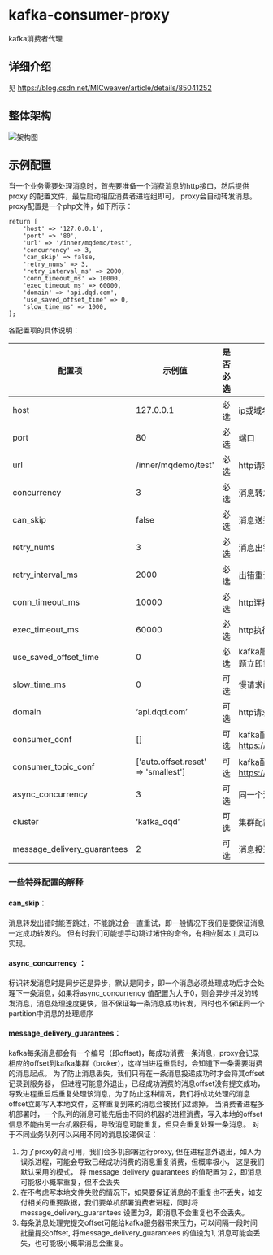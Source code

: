 # kafka-consumer-proxy
kafka消费者代理
## 详细介绍
见 https://blog.csdn.net/MICweaver/article/details/85041252

## 整体架构
![架构图](https://img-blog.csdnimg.cn/20181216214954189.png?x-oss-process=image/watermark,type_ZmFuZ3poZW5naGVpdGk,shadow_10,text_aHR0cHM6Ly9ibG9nLmNzZG4ubmV0L01JQ3dlYXZlcg==,size_16,color_FFFFFF,t_70)
## 示例配置
当一个业务需要处理消息时，首先要准备一个消费消息的http接口，然后提供proxy 的配置文件，最后启动相应消费者进程组即可， proxy会自动转发消息。 proxy配置是一个php文件，如下所示：
 
```
return [
    'host' => '127.0.0.1', 
    'port' => '80', 
    'url' => '/inner/mqdemo/test',
    'concurrency' => 3,
    'can_skip' => false,
    'retry_nums' => 3, 
    'retry_interval_ms' => 2000, 
    'conn_timeout_ms' => 10000, 
    'exec_timeout_ms' => 60000, 
    'domain' => 'api.dqd.com',
    'use_saved_offset_time' => 0,
    'slow_time_ms' => 1000, 
];

```
各配置项的具体说明：

| 配置项 | 示例值  | 是否必选| 说明|
|--|--|--|--|
host	|127.0.0.1|	必选	|ip或域名，多个以‘，’ （逗号）分隔|
port|	80	|必选	|端口|
url	|/inner/mqdemo/test'	|必选	|http请求url|
concurrency|	3	|必选|	消息转发并发数，实际等于启动的消费者进程数|
can_skip|	false	|必选|	消息送达出错时能否跳过，不能跳过会一直重试|
retry_nums|	3|	必选	|消息出错能跳过时重试次数|
retry_interval_ms|	2000	|必选|	出错重试间隔|
conn_timeout_ms	|10000	|必选	|http连接超时|
exec_timeout_ms|	60000|	必选|	http执行超时|
use_saved_offset_time|	0|	必选|	kafka服务在出现offset问题时需要重置offset的时间间隔，一般设为0，出问题立即重置offset|
slow_time_ms|	0|	可选|	慢请求阈值，当转发耗时超过该值则会打印相应消息日志|
domain	|‘api.dqd.com’|可选|	http请求 header host字段|
consumer_conf|[]|	可选|	kafka配置，参见：https://github.com/edenhill/librdkafka/blob/master/CONFIGURATION.md|
consumer_topic_conf|	['auto.offset.reset' => 'smallest']|	可选	|kafka配置，参见：https://github.com/edenhill/librdkafka/blob/master/CONFIGURATION.md|
async_concurrency|	3|	可选|	同一个消费进程的处理并发数，不保证消息顺序与消息一定投递成功|
cluster|	‘kafka_dqd’|	可选|	集群配置，当有多个kafka集群时，可以进行切换|
message_delivery_guarantees|	2|	可选|	消息投递保证, 可能值为1、2、3 ，见下文解释|

### 一些特殊配置的解释
#### can_skip：
消息转发出错时能否跳过，不能跳过会一直重试，即一般情况下我们是要保证消息一定成功转发的。 但有时我们可能想手动跳过堵住的命令，有相应脚本工具可以实现。
#### async_concurrency ：
标识转发消息时是同步还是异步，默认是同步，即一个消息必须处理成功后才会处理下一条消息，如果将async_concurrency 值配置为大于0，则会异步并发的转发消息，消息处理速度更快，但不保证每一条消息成功转发，同时也不保证同一个partition中消息的处理顺序
#### message_delivery_guarantees：
kafka每条消息都会有一个编号（即offset)，每成功消费一条消息，proxy会记录相应的offset到kafka集群（broker)，这样当进程重启时，会知道下一条需要消费的消息起点。
为了防止消息丢失，我们只有在一条消息投递成功时才会将其offset记录到服务器， 但进程可能意外退出，已经成功消费的消息offset没有提交成功，
导致进程重启后重复处理该消息，为了防止这种情况，我们将成功处理的消息offset立即写入本地文件，这样重复到来的消息会被我们过滤掉。
当消费者进程多机部署时，一个队列的消息可能先后由不同的机器的进程消费，写入本地的offset信息不能由另一台机器获得，导致消息可能重复，但只会重复处理一条消息。
对于不同业务队列可以采用不同的消息投递保证：
  1. 为了proxy的高可用，我们会多机部署运行proxy, 但在进程意外退出，如人为误杀进程，可能会导致已经成功消费的消息重复消费，但概率极小， 这是我们默认采用的模式， 将 message_delivery_guarantees 的值配置为 2，即消息可能极小概率重复，但不会丢失
2. 在不考虑写本地文件失败的情况下，如果要保证消息的不重复也不丢失，如支付相关的重要数据，我们要单机部署消费者进程，同时将 message_delivery_guarantees 设置为3，即消息不会重复也不会丢失。
3. 每条消息处理完提交offset可能给kafka服务器带来压力，可以间隔一段时间批量提交offset, 将message_delivery_guarantees 的值设为1, 消息可能会丢失，也可能极小概率消息会重复。
